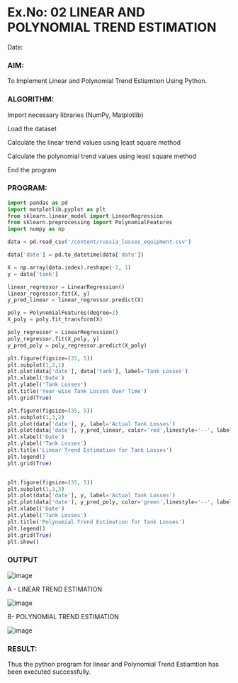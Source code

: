 # Ex.No: 02 LINEAR AND POLYNOMIAL TREND ESTIMATION
Date:
### AIM:
To Implement Linear and Polynomial Trend Estiamtion Using Python.

### ALGORITHM:
Import necessary libraries (NumPy, Matplotlib)

Load the dataset

Calculate the linear trend values using least square method

Calculate the polynomial trend values using least square method

End the program
### PROGRAM:

```py
import pandas as pd
import matplotlib.pyplot as plt
from sklearn.linear_model import LinearRegression
from sklearn.preprocessing import PolynomialFeatures
import numpy as np
```
```py
data = pd.read_csv('/content/russia_losses_equipment.csv')
```

```py
data['date'] = pd.to_datetime(data['date'])
```
```py
X = np.array(data.index).reshape(-1, 1)
y = data['tank']
```
```py
linear_regressor = LinearRegression()
linear_regressor.fit(X, y)
y_pred_linear = linear_regressor.predict(X)
```

```py
poly = PolynomialFeatures(degree=2)
X_poly = poly.fit_transform(X)
```
```py
poly_regressor = LinearRegression()
poly_regressor.fit(X_poly, y)
y_pred_poly = poly_regressor.predict(X_poly)
```

```py
plt.figure(figsize=(35, 5))
plt.subplot(1,3,1)
plt.plot(data['date'], data['tank'], label='Tank Losses')
plt.xlabel('Date')
plt.ylabel('Tank Losses')
plt.title('Year-wise Tank Losses Over Time')
plt.grid(True)

plt.figure(figsize=(35, 5))
plt.subplot(1,3,2)
plt.plot(data['date'], y, label='Actual Tank Losses')
plt.plot(data['date'], y_pred_linear, color='red',linestyle='--', label='Linear Trend')
plt.xlabel('Date')
plt.ylabel('Tank Losses')
plt.title('Linear Trend Estimation for Tank Losses')
plt.legend()
plt.grid(True)


plt.figure(figsize=(35, 5))
plt.subplot(1,3,3)
plt.plot(data['date'], y, label='Actual Tank Losses')
plt.plot(data['date'], y_pred_poly, color='green',linestyle='--', label='Polynomial Trend (Degree 2)')
plt.xlabel('Date')
plt.ylabel('Tank Losses')
plt.title('Polynomial Trend Estimation for Tank Losses')
plt.legend()
plt.grid(True)
plt.show()
```

### OUTPUT

![image](https://github.com/user-attachments/assets/c0911e59-6761-458b-8f4c-b40b0645074d)


A - LINEAR TREND ESTIMATION

![image](https://github.com/user-attachments/assets/dc9aad53-64e9-4b07-bb98-f73253b4a696)


B- POLYNOMIAL TREND ESTIMATION

![image](https://github.com/user-attachments/assets/2bbaf900-d27d-4b0a-b46f-5afc57cbf604)


### RESULT:
Thus the python program for linear and Polynomial Trend Estiamtion has been executed successfully.
